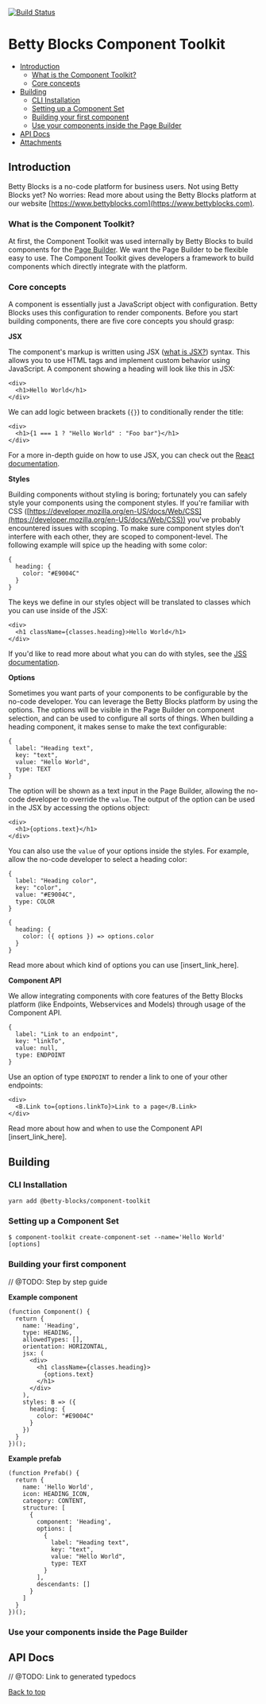 [![Build Status](https://travis-ci.org/bettyblocks/component-set.svg?branch=acceptance)](https://travis-ci.org/bettyblocks/component-set)

# Betty Blocks Component Toolkit

- [Introduction](#introduction)
  - [What is the Component Toolkit?](#what-is-the-component-toolkit%3F)
  - [Core concepts](#core-concepts)
- [Building](#building)
  - [CLI Installation](#cli-installation)
  - [Setting up a Component Set](#setting-up-a-component-set)
  - [Building your first component](#building-your-first-component)
  - [Use your components inside the Page Builder](#use-your-components-inside-the-page-builder)
- [API Docs](#api-docs)
- [Attachments](#attachments)

## Introduction

Betty Blocks is a no-code platform for business users. Not using Betty Blocks yet? No worries: Read more about using the Betty Blocks platform at our website [https://www.bettyblocks.com](https://www.bettyblocks.com).

### What is the Component Toolkit?

At first, the Component Toolkit was used internally by Betty Blocks to build components for the [Page Builder](https://docs.bettyblocks.com/en/articles/998115-what-is-the-page-builder). We want the Page Builder to be flexible easy to use. The Component Toolkit gives developers a framework to build components which directly integrate with the platform.

### Core concepts

A component is essentially just a JavaScript object with configuration. Betty Blocks uses this configuration to render components. Before you start building components, there are five core concepts you should grasp:

**JSX**

The component's markup is written using JSX ([what is JSX?](https://facebook.github.io/jsx)) syntax. This allows you to use HTML tags and implement custom behavior using JavaScript. A component showing a heading will look like this in JSX:

```
<div>
  <h1>Hello World</h1>
</div>
```

We can add logic between brackets (`{}`) to conditionally render the title:

```
<div>
  <h1>{1 === 1 ? "Hello World" : "Foo bar"}</h1>
</div>
```

For a more in-depth guide on how to use JSX, you can check out the [React documentation](https://reactjs.org/docs/introducing-jsx.html).

**Styles**

Building components without styling is boring; fortunately you can safely style your components using the component styles. If you're familiar with CSS ([https://developer.mozilla.org/en-US/docs/Web/CSS](https://developer.mozilla.org/en-US/docs/Web/CSS)) you've probably encountered issues with scoping. To make sure component styles don't interfere with each other, they are scoped to component-level. The following example will spice up the heading with some color:

```
{
  heading: {
    color: "#E9004C"
  }
}
```

The keys we define in our styles object will be translated to classes which you can use inside of the JSX:

```
<div>
  <h1 className={classes.heading}>Hello World</h1>
</div>
```

If you'd like to read more about what you can do with styles, see the [JSS documentation](https://cssinjs.org/jss-syntax).

**Options**

Sometimes you want parts of your components to be configurable by the no-code developer. You can leverage the Betty Blocks platform by using the options. The options will be visible in the Page Builder on component selection, and can be used to configure all sorts of things. When building a heading component, it makes sense to make the text configurable:

```
{
  label: "Heading text",
  key: "text",
  value: "Hello World",
  type: TEXT
}
```

The option will be shown as a text input in the Page Builder, allowing the no-code developer to override the `value`. The output of the option can be used in the JSX by accessing the options object:

```
<div>
  <h1>{options.text}</h1>
</div>
```

You can also use the `value` of your options inside the styles. For example, allow the no-code developer to select a heading color:

```
{
  label: "Heading color",
  key: "color",
  value: "#E9004C",
  type: COLOR
}
```

```
{
  heading: {
    color: ({ options }) => options.color
  }
}
```

Read more about which kind of options you can use [insert_link_here].

**Component API**

We allow integrating components with core features of the Betty Blocks platform (like Endpoints, Webservices and Models) through usage of the Component API.

```
{
  label: "Link to an endpoint",
  key: "linkTo",
  value: null,
  type: ENDPOINT
}
```

Use an option of type `ENDPOINT` to render a link to one of your other endpoints:

```
<div>
  <B.Link to={options.linkTo}>Link to a page</B.Link>
</div>
```

Read more about how and when to use the Component API [insert_link_here].

## Building

### CLI Installation

```
yarn add @betty-blocks/component-toolkit
```

### Setting up a Component Set

```
$ component-toolkit create-component-set --name='Hello World' [options]
```

### Building your first component

// @TODO: Step by step guide

**Example component**

```
(function Component() {
  return {
    name: 'Heading',
    type: HEADING,
    allowedTypes: [],
    orientation: HORIZONTAL,
    jsx: (
      <div>
        <h1 className={classes.heading}>
          {options.text}
        </h1>
      </div>
    ),
    styles: B => ({
      heading: {
        color: "#E9004C"
      }
    })
  }
})();
```

**Example prefab**

```
(function Prefab() {
  return {
    name: 'Hello World',
    icon: HEADING_ICON,
    category: CONTENT,
    structure: [
      {
        component: 'Heading',
        options: [
          {
            label: "Heading text",
            key: "text",
            value: "Hello World",
            type: TEXT
          }
        ],
        descendants: []
      }
    ]
  }
})();
```

### Use your components inside the Page Builder

## API Docs

// @TODO: Link to generated typedocs

[Back to top](#)
